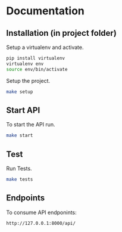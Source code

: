 # Documentation

## Installation (in project folder)

Setup a virtualenv and activate.

```sh
pip install virtualenv
virtualenv env
source env/bin/activate
```

Setup the project.

```sh
make setup
```

## Start API

To start the API run.

```sh
make start
```

## Test

Run Tests.

```sh
make tests
```

## Endpoints

To consume API endponints:

```sh
http://127.0.0.1:8000/api/
```
